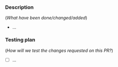 ### Description

(_What have been done/changed/added_)

- ...

### Testing plan

(_How will we test the changes requested on this PR?_)

- [ ] ...
